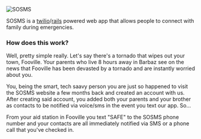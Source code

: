 ![SOSMS](http://i.imgur.com/2m9At.png)

SOSMS is a [twilio](http://www.twilio.com/)/[rails](http://rubyonrails.org) powered web app that allows people to connect with family during emergencies.

### How does this work? ###

Well, pretty simple really. Let's say there's a tornado that wipes out
your town, Fooville. Your parents who live 8 hours away in Barbaz see on
the news that Fooville has been devasted by a tornado and are instantly
worried about you.

You, being the smart, tech saavy person you are just so happened to
visit the SOSMS website a few months back and created an account with
us. After creating said account, you added both your parents and your
brother as contacts to be notified via voice/sms in the event you text
our app. So...

From your aid station in Fooville you text "SAFE" to the SOSMS phone
number and your contacts are all immediately notified via SMS or a phone call
that you've checked in.
